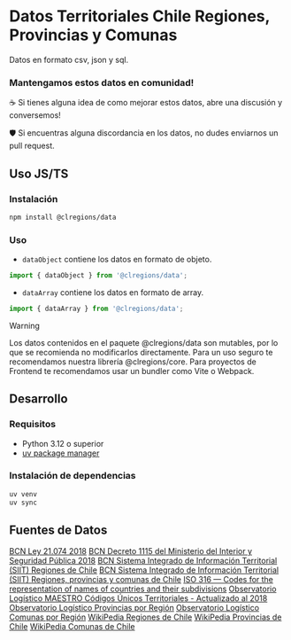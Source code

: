 # Datos Territoriales Chile Regiones, Provincias y Comunas

Datos en formato csv, json y sql.

### Mantengamos estos datos en comunidad! 

☕ Si tienes alguna idea de como mejorar estos datos, abre una discusión y conversemos!

🛡️ Si encuentras alguna discordancia en los datos, no dudes enviarnos un pull request.

## Uso JS/TS

### Instalación

```bash
npm install @clregions/data
```

### Uso

* `dataObject` contiene los datos en formato de objeto.

```javascript
import { dataObject } from '@clregions/data';
```
* `dataArray` contiene los datos en formato de array.

```javascript
import { dataArray } from '@clregions/data';
```

> [!WARNING]  
> Los datos contenidos en el paquete @clregions/data son mutables, por lo que se recomienda no modificarlos directamente.
> Para un uso seguro te recomendamos nuestra librería @clregions/core.
> Para proyectos de Frontend te recomendamos usar un bundler como Vite o Webpack.  

## Desarrollo

### Requisitos

- Python 3.12 o superior
- [uv package manager](https://docs.astral.sh/uv/) 

### Instalación de dependencias

```bash
uv venv
uv sync
```

## Fuentes de Datos

[BCN Ley 21.074 2018](https://www.bcn.cl/leychile/navegar?idNorma=1115064)
[BCN Decreto 1115 del Ministerio del Interior y Seguridad Pública 2018](https://www.bcn.cl/leychile/navegar?idNorma=1123248)
[BCN Sistema Integrado de Información Territorial (SIIT) Regiones de Chile](https://www.bcn.cl/siit/nuestropais/regiones)
[BCN Sistema Integrado de Información Territorial (SIIT) Regiones, provincias y comunas de Chile](https://www.bcn.cl/siit/nuestropais_29_01_2021/regiones_provincias_comunas_bak.htm)
[ISO 316 — Codes for the representation of names of countries and their subdivisions](https://www.iso.org/obp/ui/#iso:code:3166:CL)
[Observatorio Logístico MAESTRO Códigos Únicos Territoriales - Actualizado al 2018](https://datos.observatoriologistico.cl/dataviews/262940/maestro-codigos-unicos-territoriales-actualizado-al-2018/)
[Observatorio Logístico Provincias por Región](https://datos.observatoriologistico.cl/dataviews/244278/provincias-por-region/)
[Observatorio Logístico Comunas por Región](https://datos.observatoriologistico.cl/dataviews/244276/comunas-por-region/)
[WikiPedia Regiones de Chile](https://es.wikipedia.org/wiki/Regiones_de_Chile)
[WikiPedia Provincias de Chile](https://es.wikipedia.org/wiki/Anexo:Provincias_de_Chile)
[WikiPedia Comunas de Chile](https://es.wikipedia.org/wiki/Anexo:Comunas_de_Chile)